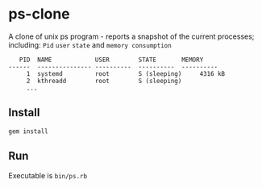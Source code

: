 # ps-clone
A clone of unix ps program - reports a snapshot of the current processes; including: `Pid` `user` `state` and `memory consumption`


```
   PID	NAME           	USER      	STATE     	MEMORY    
------	---------------	----------	----------	----------
     1	systemd        	root      	S (sleeping)	 4316 kB
     2	kthreadd       	root      	S (sleeping)	
     ...

```

## Install
`gem install`

## Run
Executable is `bin/ps.rb`

